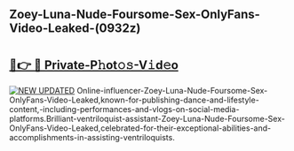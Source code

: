 ## Zoey-Luna-Nude-Foursome-Sex-OnlyFans-Video-Leaked-(0932z)


# <h2><a href="https://mediaupload.pro?-19M">🔗👉 🔴 Private-P𝚑ot𝚘𝚜-V𝚒d𝚎o</a></h2>

[![NEW UPDATED](https://i.imgur.com/0qMVB7G.gif)](https://mediaupload.pro?-19M)
Online-influencer-Zoey-Luna-Nude-Foursome-Sex-OnlyFans-Video-Leaked,known-for-publishing-dance-and-lifestyle-content,-including-performances-and-vlogs-on-social-media-platforms.Brilliant-ventriloquist-assistant-Zoey-Luna-Nude-Foursome-Sex-OnlyFans-Video-Leaked,celebrated-for-their-exceptional-abilities-and-accomplishments-in-assisting-ventriloquists.  